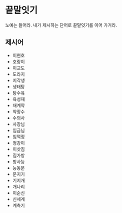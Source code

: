 # 끝말잇기

노예는 들어라. 내가 제시하는 단어로 끝말잇기를 이어 가거라.



## 제시어

* 이현호
* 호랑이
* 이교도
* 도라지
* 지각생
* 생태탕
* 탕수육
* 육성재
* 재계약
* 약장수
* 수의사
* 사장님
* 임금님
* 임꺽정
* 정강이
* 이삿짐
* 짐가방
* 방사능
* 능동문
* 문지기
* 기지개
* 개나리
* 이순신
* 신세계
* 계측기
